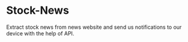 # Stock-News
Extract stock news from news website and send us notifications to our device with the help of API.
